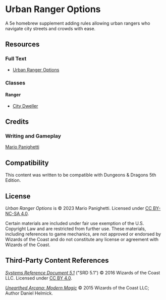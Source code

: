# Urban Ranger Options

A 5e homebrew supplement adding rules allowing urban rangers who navigate city streets and crowds with ease.

## Resources
 
### Full Text

- [Urban Ranger Options](main.md)

### Classes

#### Ranger

- [City Dweller](main.md#ranger-subclass-city-dweller)

## Credits

### Writing and Gameplay

[Mario Panighetti](https://mario.panighetti.net)

## Compatibility

This content was written to be compatible with Dungeons & Dragons 5th Edition.

## License

_Urban Ranger Options_ is © 2023 Mario Panighetti. Licensed under [CC BY-NC-SA 4.0](https://creativecommons.org/licenses/by-nc-sa/4.0/legalcode).

Certain materials are included under fair use exemption of the U.S. Copyright Law and are restricted from further use. These materials, including references to game mechanics, are not approved or endorsed by Wizards of the Coast and do not constitute any license or agreement with Wizards of the Coast.

## Third-Party Content References

_[Systems Reference Document 5.1](https://dnd.wizards.com/resources/systems-reference-document)_ ("SRD 5.1") © 2016 Wizards of the Coast LLC. Licensed under [CC BY 4.0](https://creativecommons.org/licenses/by/4.0/legalcode).

_[Unearthed Arcana: Modern Magic](https://media.wizards.com/2015/downloads/dnd/UA_ModernMagic.pdf)_ © 2015 Wizards of the Coast LLC; Author Daniel Helmick.
